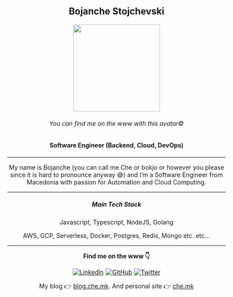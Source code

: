 <h2 align="center">Bojanche Stojchevski</h2>
<p align="center"><img src="https://avatars2.githubusercontent.com/u/3706379?s=460&u=455aca6d30e809297e23f32263774d328351fb77&v=4" width="200px"></p>
<h6 align="center">You can find me on the www with this avatar©</h6>
<h4 align="center">Software Engineer (Backend, Cloud, DevOps)</h4>
<hr/>
<p align="center">My name is Bojanche (you can call me Che or bokjo or however you please since it is hard to pronounce anyway 😅) and I’m a Software Engineer from Macedonia with passion for Automation and Cloud Computing.</p>
<hr/>
<h5 align="center">Main Tech Stack</h5>
<p align="center">Javascript, Typescript, NodeJS, Golang</p>
<p align="center">AWS, GCP, Serverless, Docker, Postgres, Redis, Mongo etc. etc...</p>
<hr/>

<p align="center"><strong>Find me on the www 👇</strong></p>

<p align="center">
	<a href="https://www.linkedin.com/in/bojanche-stojchevski/"><img src="https://img.shields.io/badge/LinkedIn--_.svg?style=social&logo=linkedin" alt="LinkedIn"></a>
	<a href="https://github.com/bokjo"><img src="https://img.shields.io/github/followers/bokjo.svg?label=GitHub&style=social" alt="GitHub"></a>
	<a href="https://twitter.com/bojan_che_"><img src="https://img.shields.io/twitter/follow/bojan_che_?label=Twitter&style=social" alt="Twitter"></a>
</p>

<p align="center">My blog 👉 <a href="https://blog.che.mk" target="_blank">blog.che.mk</a>. And personal site 👉 <a href="https://che.mk" target="_blank">che.mk</a></p>
